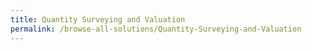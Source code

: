 ```yaml
---
title: Quantity Surveying and Valuation
permalink: /browse-all-solutions/Quantity-Surveying-and-Valuation
---
```



